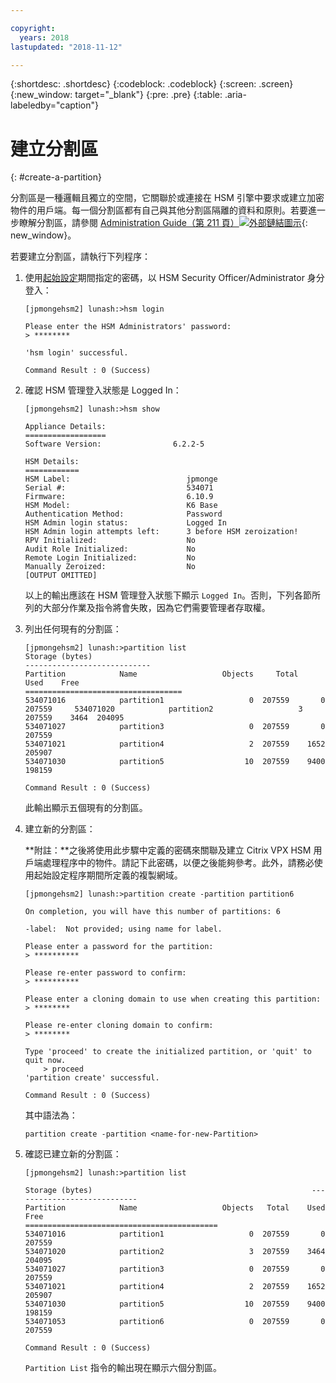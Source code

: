 ```yaml
---

copyright:
  years: 2018
lastupdated: "2018-11-12"

---
```


{:shortdesc: .shortdesc}
{:codeblock: .codeblock}
{:screen: .screen}
{:new_window: target="_blank"}
{:pre: .pre}
{:table: .aria-labeledby="caption"}

# 建立分割區
{: #create-a-partition}

分割區是一種邏輯且獨立的空間，它關聯於或連接在 HSM 引擎中要求或建立加密物件的用戶端。每一個分割區都有自己與其他分割區隔離的資料和原則。若要進一步瞭解分割區，請參閱 [Administration Guide（第 211 頁）![外部鏈結圖示](../../icons/launch-glyph.svg "外部鏈結圖示")](https://public.dhe.ibm.com/cloud/bluemix/network/vpx/administration_guide.pdf){: new_window}。

若要建立分割區，請執行下列程序：

1.	使用[起始設定](/docs/infrastructure/citrix-netscaler-vpx?topic=citrix-netscaler-vpx-initialize-ibm-hardware-security-module-hsm-)期間指定的密碼，以 HSM Security Officer/Administrator 身分登入：

	```
	[jpmongehsm2] lunash:>hsm login

	Please enter the HSM Administrators' password:
	> ********

	'hsm login' successful.

	Command Result : 0 (Success)
	```

2.	確認 HSM 管理登入狀態是 Logged In：

	```
	[jpmongehsm2] lunash:>hsm show

	Appliance Details:
	==================
	Software Version:                6.2.2-5

	HSM Details:
	============
	HSM Label:                          jpmonge
	Serial #:                           534071
	Firmware:                           6.10.9
	HSM Model:                          K6 Base
	Authentication Method:              Password
	HSM Admin login status:             Logged In
	HSM Admin login attempts left:      3 before HSM zeroization!
	RPV Initialized:                    No
	Audit Role Initialized:             No
	Remote Login Initialized:           No
	Manually Zeroized:                  No
	[OUTPUT OMITTED]
	```

	以上的輸出應該在 HSM 管理登入狀態下顯示 `Logged In`。否則，下列各節所列的大部分作業及指令將會失敗，因為它們需要管理者存取權。

3.	列出任何現有的分割區：

	```
	[jpmongehsm2] lunash:>partition list
	Storage (bytes)
	----------------------------
	Partition            Name                   Objects   	Total    Used    Free
	===================================
	534071016            partition1                   0  207559       0  207559 	534071020            partition2                   3  207559    3464  204095
	534071027            partition3                   0  207559       0  207559
	534071021            partition4                   2  207559    1652  205907
	534071030            partition5                  10  207559    9400  198159

	Command Result : 0 (Success)
	```

	此輸出顯示五個現有的分割區。

4.	建立新的分割區：

	**附註：**之後將使用此步驟中定義的密碼來關聯及建立 Citrix VPX HSM 用戶端處理程序中的物件。請記下此密碼，以便之後能夠參考。此外，請務必使用起始設定程序期間所定義的複製網域。

	```
	[jpmongehsm2] lunash:>partition create -partition partition6

	On completion, you will have this number of partitions: 6

	-label:  Not provided; using name for label.

	Please enter a password for the partition:
	> **********

	Please re-enter password to confirm:
	> **********

	Please enter a cloning domain to use when creating this partition:
	> ********

	Please re-enter cloning domain to confirm:
	> ********

	Type 'proceed' to create the initialized partition, or 'quit' to quit now.
		> proceed
	'partition create' successful.

	Command Result : 0 (Success)
	```

	其中語法為：

	```
	partition create -partition <name-for-new-Partition>
	```

5.	確認已建立新的分割區：

	```
	[jpmongehsm2] lunash:>partition list

	Storage (bytes)	                                             	----------------------------
	Partition            Name                   Objects   Total    Used    Free
	===========================================
	534071016            partition1                   0  207559       0  207559
	534071020            partition2                   3  207559    3464  204095
	534071027            partition3                   0  207559       0  207559
	534071021            partition4                   2  207559    1652  205907
	534071030            partition5                  10  207559    9400  198159
	534071053            partition6                   0  207559       0  207559

	Command Result : 0 (Success)
	```

	`Partition List` 指令的輸出現在顯示六個分割區。
